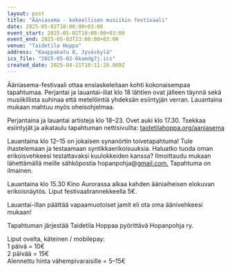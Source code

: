 ```yaml
---
layout: post
title: "Ääniasema - kokeellisen musiikin festivaali"
date: 2025-05-02T18:00:00+03:00
event_start: 2025-05-02T18:00:00+03:00
event_end: 2025-05-03T23:00:00+03:00
venue: "Taidetila Hoppa"
address: "Kauppakatu 8, Jyväskylä"
ics_file: "2025-05-02-6kamdg7j.ics"
created_date: 2025-04-21T18:11:20.000Z
---
```


Ääniasema-festivaali ottaa ensiaskeleitaan kohti kokonaisempaa tapahtumaa. Perjantai ja lauantai-illat klo 18 lähtien ovat jälleen täynnä sekä musiikillista suhinaa että metelöintiä yhdeksän esiintyjän verran. Lauantaina mukaan mahtuu myös oheisohjelmaa.  
  
Perjantaina ja lauantai artisteja klo 18–23. Ovet auki klo 17.30. Tsekkaa esiintyjät ja aikataulu tapahtuman nettisivuilta: [taidetilahoppa.org/aaniasema](http://taidetilahoppa.org/aaniasema)  
  
Lauantaina klo 12–15 on jokaisen synanörtin toivetapahtuma! Tule ihastelemaan ja testaamaan syntikkaerikoisuuksia. Haluatko tuoda oman erikoisvehkeesi testattavaksi kuulokkeiden kanssa? Ilmoittaudu mukaan lähettämällä meille sähköpostia hopanpohja@[gmail.com.](http://gmail.com.) Tapahtuma on ilmainen.  
  
Lauantaina klo 15.30 Kino Aurorassa alkaa kahden ääniaiheisen elokuvan erikoisnäytös. Liput festivaalirannekkeella 5€.  
  
Lauantai-illan päättää vapaamuotoiset jamit eli ota oma äänivehkeesi mukaan!  
  
Tapahtuman järjestää Taidetila Hoppaa pyörittävä Hopanpohja ry.  
  
Liput ovelta, käteinen / mobilepay:  
1 päivä = 10€  
2 päivää = 15€  
Alennettu hinta vähempivaraisille = 5–15€
